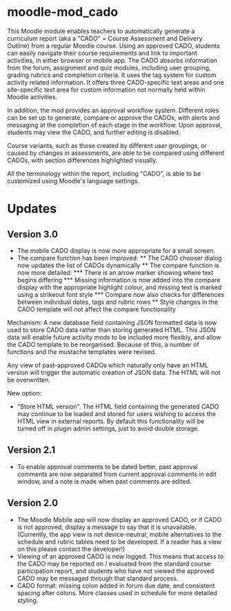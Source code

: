 # moodle-mod_cado
This Moodle module enables teachers to automatically generate a curriculum report (aka a "CADO" = Course Assessment and Delivery Outline) from a regular Moodle course.  Using an approved CADO, students can easily navigate their course requirements and link to important activities, in either browser or mobile app.  The CADO absorbs information from the forum, assignment and quiz modules, including user grouping, grading rubrics and completion criteria. It uses the tag system for custom activity related information.  It offers three CADO-specific text areas and one site-specific text area for custom information not normally held within Moodle activities.  

In addition, the mod provides an approval workflow system.  Different roles can be set up to generate, compare or approve the CADOs, with alerts and messaging at the completion of each stage in the workflow. Upon approval, students may view the CADO, and further editing is disabled.

Course variants, such as those created by different user groupings, or caused by changes in assessments, are able to be compared using different CADOs, with section differences highlighted visually.

All the terminology within the report, including "CADO", is able to be customized using Moodle's language settings.

Updates
=======
Version 3.0
-----------
* The mobile CADO display is now more appropriate for a small screen.
* The compare function has been improved:
** The CADO chooser dialog now updates the list of CADOs dynamically
** The compare function is now more detailed:
*** There is an arrow marker showing where text begins differing
*** Missing information is now added into the compare display with the appropriate highlight colour, and missing text is marked using a strikeout font style
*** Compare now also checks for differences between individual dates, tags and rubric rows
** Style changes in the CADO template will not affect the compare functionality

Mechanism: A new database field containing JSON formatted data is now used to store CADO data rather than storing generated HTML. This JSON data will enable future activity mods to be included more flexibly, and allow the CADO template to be reorganised. Because of this, a number of functions and the mustache templates were revised.

Any view of past-approved CADOs which naturally only have an HTML version will trigger the automatic creation of JSON data.  The HTML will not be overwritten.

New option: 
* "Store HTML version". The HTML field containing the generated CADO may continue to be loaded and stored for users wishing to access the HTML view in external reports.  By default this functionality will be turned off in plugin admin settings, just to avoid double storage.

Version 2.1
-----------
* To enable approval comments to be dated better, past approval comments are now separated from current approval comments in edit window, and a note is made when past comments are edited.

Version 2.0
-----------
* The Moodle Mobile app will now display an approved CADO, or if CADO is not approved, display a message to say that it is unavailable. (Currently, the app view is not device-neutral; mobile alternatives to the schedule and rubric tables need to be developed. If a reader has a view on this please contact the developer!)
* Viewing of an approved CADO is now logged. This means that access to the CADO may be reported on / evaluated from the standard course participation report, and students who have not viewed the approved CADO may be messaged through that standard process.
* CADO format: missing colon added in forum due date, and consistent spacing after colons. More classes used in schedule for more detailed styling.